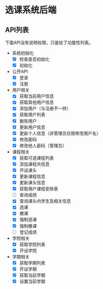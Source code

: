 # 选课系统后端

## API列表

下面API没有说明权限，只是给了功能性列表。

- 系统初始化
  - [x] 检查是否初始化
  - [x] 初始化
- 公开API
  - [x] 登录
  - [x] 注册
- 用户相关
  - [x] 获取当前用户信息
  - [x] 获取其他用户信息
  - [x] 添加用户（与注册不一样）
  - [x] 获取用户列表
  - [x] 删除用户
  - [x] 更新用户信息
  - [x] 更新个人信息（非管理员仅限修改用户名）
  - [x] 修改密码
  - [x] 修改他人密码（管理员）
- 课程相关
  - [x] 获取可选课程列表
  - [x] 添加课程共信息
  - [x] 开设课头
  - [x] 更新课程信息
  - [x] 更新课头信息
  - [x] 获取用户课程安排表
  - [ ] 查询成绩
  - [x] 查询课头内学生及相关信息
  - [x] 选课
  - [x] 撤课
  - [x] 强制选课
  - [x] 强制撤课
  - [ ] 登记成绩
- 学院相关
  - [x] 获取学院列表
  - [x] 开设学院
- 学期相关
  - [x] 获取学期列表
  - [x] 开设学期
  - [x] 获取当前学期
  - [x] 设置当前学期
